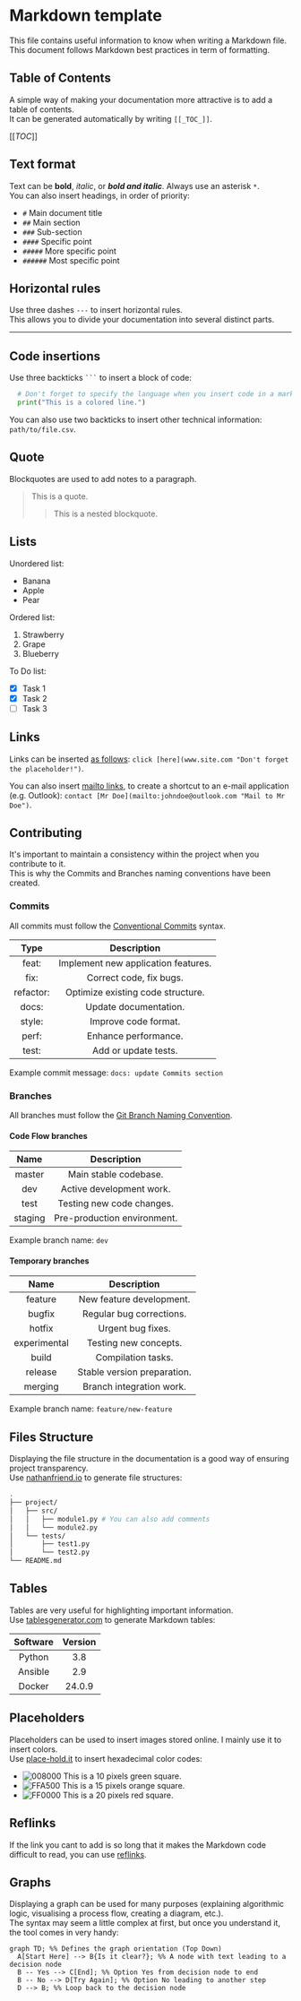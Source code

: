 # Markdown template

This file contains useful information to know when writing a Markdown file.  
This document follows Markdown best practices in term of formatting.  

## Table of Contents

A simple way of making your documentation more attractive is to add a table of contents.  
It can be generated automatically by writing `[[_TOC_]]`.

[[_TOC_]]

## Text format

Text can be **bold**, *italic*, or ***bold and italic***. Always use an asterisk `*`.  
You can also insert headings, in order of priority:

- `#` Main document title
- `##` Main section
- `###` Sub-section
- `####` Specific point
- `#####` More specific point
- `######` Most specific point

## Horizontal rules

Use three dashes `---` to insert horizontal rules.  
This allows you to divide your documentation into several distinct parts.

---

## Code insertions

Use three backticks `` ``` `` to insert a block of code:

```python
  # Don't forget to specify the language when you insert code in a markdown file:
  print("This is a colored line.")
```

You can also use two backticks to insert other technical information: `path/to/file.csv`.

## Quote

Blockquotes are used to add notes to a paragraph.

>This is a quote.
>>This is a nested blockquote.

## Lists

Unordered list:

- Banana
- Apple
- Pear

Ordered list:

1. Strawberry
2. Grape
3. Blueberry

To Do list:

- [x] Task 1
- [x] Task 2
- [ ] Task 3

## Links

Links can be inserted [as follows](www.google.com "Direct link to Google.com"): `click [here](www.site.com "Don't forget the placeholder!")`.

You can also insert [mailto links](mailto:user@outlook.com "Mail to user"), to create a shortcut to an e-mail application (e.g. Outlook): `contact [Mr Doe](mailto:johndoe@outlook.com "Mail to Mr Doe")`.

## Contributing

It's important to maintain a consistency within the project when you contribute to it.  
This is why the Commits and Branches naming conventions have been created.

### Commits

All commits must follow the [Conventional Commits](https://www.conventionalcommits.org/en/v1.0.0/) syntax.  

|  **Type** |           **Description**           |
|:---------:|:-----------------------------------:|
|   feat:   | Implement new application features. |
|    fix:   |       Correct code, fix bugs.       |
| refactor: |  Optimize existing code structure.  |
|   docs:   |        Update documentation.        |
|   style:  |         Improve code format.        |
|   perf:   |         Enhance performance.        |
|   test:   |         Add or update tests.        |

Example commit message: `docs: update Commits section`

### Branches

All branches must follow the [Git Branch Naming Convention](https://dev.to/couchcamote/git-branching-name-convention-cch).

#### Code Flow branches

| **Name** |       **Description**       |
|:--------:|:---------------------------:|
|  master  |    Main stable codebase.    |
|    dev   |   Active development work.  |
|   test   |  Testing new code changes.  |
|  staging | Pre-production environment. |

Example branch name: `dev`

#### Temporary branches

|   **Name**   |       **Description**       |
|:------------:|:---------------------------:|
|    feature   |   New feature development.  |
|    bugfix    |   Regular bug corrections.  |
|    hotfix    |      Urgent bug fixes.      |
| experimental |    Testing new concepts.    |
|     build    |      Compilation tasks.     |
|    release   | Stable version preparation. |
|    merging   |   Branch integration work.  |

Example branch name: `feature/new-feature`

## Files Structure

Displaying the file structure in the documentation is a good way of ensuring project transparency.  
Use [nathanfriend.io](https://tree.nathanfriend.io/, "ASCII Tree") to generate file structures:

```bash
.
├── project/
│   ├── src/
│   │   ├── module1.py # You can also add comments
│   │   └── module2.py
│   └── tests/
│       ├── test1.py
│       └── test2.py
└── README.md
```

## Tables

Tables are very useful for highlighting important information.  
Use [tablesgenerator.com](https://www.tablesgenerator.com/markdown_tables#) to generate Markdown tables:

|  **Software**  | **Version** |
|:--------------:|:-----------:|
|     Python     |     3.8     |
|     Ansible    |     2.9     |
|     Docker     |   24.0.9    |

## Placeholders

Placeholders can be used to insert images stored online. I mainly use it to insert colors.   
Use [place-hold.it](https://place-hold.it/) to insert hexadecimal color codes:

- ![008000](https://place-hold.it/10/008000/008000 "Green") This is a 10 pixels green square.
- ![FFA500](https://place-hold.it/15/FFA500/FFA500 "Orange") This is a 15 pixels orange square.
- ![FF0000](https://place-hold.it/20/FF0000/FF0000 "Red") This is a 20 pixels red square.

## Reflinks

If the link you cant to add is so long that it makes the Markdown code difficult to read, you can use [reflinks][like this].

[like this]: www.google.com/ThisIsAnUsefulFeature/EspeciallyWhenTheLinkIs4LinesLong/ThisLinkIsVeryLongIsntIt/? "Placeholder can also be inserted in reflinks !"

## Graphs

Displaying a graph can be used for many purposes (explaining algorithmic logic, visualising a process flow, creating a diagram, etc.).  
The syntax may seem a little complex at first, but once you understand it, the tool comes in very handy:  

```mermaid
graph TD; %% Defines the graph orientation (Top Down)
  A[Start Here] --> B{Is it clear?}; %% A node with text leading to a decision node
  B -- Yes --> C[End]; %% Option Yes from decision node to end
  B -- No --> D[Try Again]; %% Option No leading to another step
  D --> B; %% Loop back to the decision node
```
